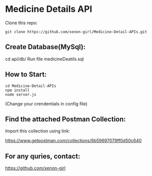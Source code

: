 # Medicine Details API

Clone this repo: 
```
git clone https://github.com/xenon-girl/Medicine-Detail-APIs.git
```

## Create Database(MySql): 
cd api/db/ 
Run file medicineDeatils.sql

## How to Start:
```
cd Medicine-Detail-APIs
npm install
node server.js
```
(Change your crendentials in config file)

## Find the attached Postman Collection:
Import this collection using link: 

https://www.getpostman.com/collections/6b59697079ff0d50c640

## For any quries, contact: 

https://github.com/xenon-girl
